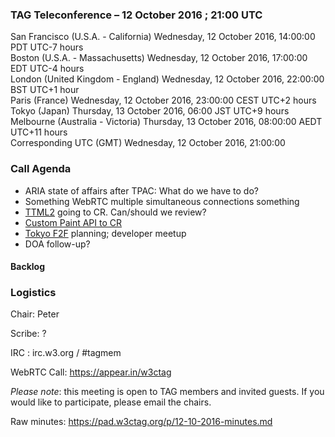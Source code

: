 ### TAG Teleconference – 12 October 2016 ; 21:00 UTC

San Francisco (U.S.A. - California)	Wednesday, 12 October 2016, 14:00:00	PDT	UTC-7 hours  
Boston (U.S.A. - Massachusetts)	Wednesday, 12 October 2016, 17:00:00	EDT	UTC-4 hours  
London (United Kingdom - England)	Wednesday, 12 October 2016, 22:00:00	BST	UTC+1 hour  
Paris (France)	Wednesday, 12 October 2016, 23:00:00	CEST	UTC+2 hours  
Tokyo (Japan)	Thursday, 13 October 2016, 06:00	JST	UTC+9 hours  
Melbourne (Australia - Victoria)	Thursday, 13 October 2016, 08:00:00	AEDT	UTC+11 hours  
Corresponding UTC (GMT)	Wednesday, 12 October 2016, 21:00:00	 

### Call Agenda

* ARIA state of affairs after TPAC: What do we have to do?
* Something WebRTC multiple simultaneous connections something
* [TTML2](https://w3c.github.io/ttm/2/spec/ttml2.html) going to CR. Can/should we review?
* [Custom Paint API to CR](https://drafts.css-houdini.org/css-paint-api/)
* [Tokyo F2F](https://github.com/w3ctag/meetings/tree/gh-pages/2016/11-tokyo) planning; developer meetup
* DOA follow-up?

#### Backlog

### Logistics

Chair: Peter

Scribe: ?

IRC : irc.w3.org / #tagmem

WebRTC Call: https://appear.in/w3ctag

*Please note*: this meeting is open to TAG members and invited guests. If you would like to participate, please email the chairs.

Raw minutes: https://pad.w3ctag.org/p/12-10-2016-minutes.md
